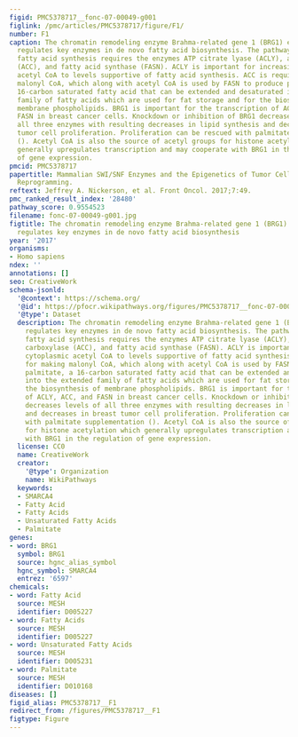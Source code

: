 ```yaml
---
figid: PMC5378717__fonc-07-00049-g001
figlink: /pmc/articles/PMC5378717/figure/F1/
number: F1
caption: The chromatin remodeling enzyme Brahma-related gene 1 (BRG1) epigenetically
  regulates key enzymes in de novo fatty acid biosynthesis. The pathway for de novo
  fatty acid synthesis requires the enzymes ATP citrate lyase (ACLY), acetyl CoA carboxylase
  (ACC), and fatty acid synthase (FASN). ACLY is important for increasing cytoplasmic
  acetyl CoA to levels supportive of fatty acid synthesis. ACC is required for making
  malonyl CoA, which along with acetyl CoA is used by FASN to produce palmitate, a
  16-carbon saturated fatty acid that can be extended and desaturated into the extended
  family of fatty acids which are used for fat storage and for the biosynthesis of
  membrane phospholipids. BRG1 is important for the transcription of ACLY, ACC, and
  FASN in breast cancer cells. Knockdown or inhibition of BRG1 decreases levels of
  all three enzymes with resulting decreases in lipid synthesis and decreases in breast
  tumor cell proliferation. Proliferation can be rescued with palmitate supplementation
  (). Acetyl CoA is also the source of acetyl groups for histone acetylation which
  generally upregulates transcription and may cooperate with BRG1 in the regulation
  of gene expression.
pmcid: PMC5378717
papertitle: Mammalian SWI/SNF Enzymes and the Epigenetics of Tumor Cell Metabolic
  Reprogramming.
reftext: Jeffrey A. Nickerson, et al. Front Oncol. 2017;7:49.
pmc_ranked_result_index: '28480'
pathway_score: 0.9554523
filename: fonc-07-00049-g001.jpg
figtitle: The chromatin remodeling enzyme Brahma-related gene 1 (BRG1) epigenetically
  regulates key enzymes in de novo fatty acid biosynthesis
year: '2017'
organisms:
- Homo sapiens
ndex: ''
annotations: []
seo: CreativeWork
schema-jsonld:
  '@context': https://schema.org/
  '@id': https://pfocr.wikipathways.org/figures/PMC5378717__fonc-07-00049-g001.html
  '@type': Dataset
  description: The chromatin remodeling enzyme Brahma-related gene 1 (BRG1) epigenetically
    regulates key enzymes in de novo fatty acid biosynthesis. The pathway for de novo
    fatty acid synthesis requires the enzymes ATP citrate lyase (ACLY), acetyl CoA
    carboxylase (ACC), and fatty acid synthase (FASN). ACLY is important for increasing
    cytoplasmic acetyl CoA to levels supportive of fatty acid synthesis. ACC is required
    for making malonyl CoA, which along with acetyl CoA is used by FASN to produce
    palmitate, a 16-carbon saturated fatty acid that can be extended and desaturated
    into the extended family of fatty acids which are used for fat storage and for
    the biosynthesis of membrane phospholipids. BRG1 is important for the transcription
    of ACLY, ACC, and FASN in breast cancer cells. Knockdown or inhibition of BRG1
    decreases levels of all three enzymes with resulting decreases in lipid synthesis
    and decreases in breast tumor cell proliferation. Proliferation can be rescued
    with palmitate supplementation (). Acetyl CoA is also the source of acetyl groups
    for histone acetylation which generally upregulates transcription and may cooperate
    with BRG1 in the regulation of gene expression.
  license: CC0
  name: CreativeWork
  creator:
    '@type': Organization
    name: WikiPathways
  keywords:
  - SMARCA4
  - Fatty Acid
  - Fatty Acids
  - Unsaturated Fatty Acids
  - Palmitate
genes:
- word: BRG1
  symbol: BRG1
  source: hgnc_alias_symbol
  hgnc_symbol: SMARCA4
  entrez: '6597'
chemicals:
- word: Fatty Acid
  source: MESH
  identifier: D005227
- word: Fatty Acids
  source: MESH
  identifier: D005227
- word: Unsaturated Fatty Acids
  source: MESH
  identifier: D005231
- word: Palmitate
  source: MESH
  identifier: D010168
diseases: []
figid_alias: PMC5378717__F1
redirect_from: /figures/PMC5378717__F1
figtype: Figure
---
```

